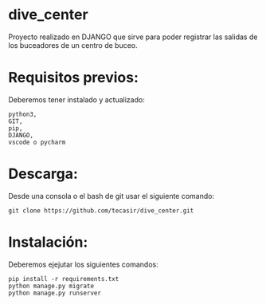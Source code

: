 # dive_center
Proyecto realizado en DJANGO que sirve para poder registrar las salidas de los buceadores de un centro de buceo.

# Requisitos previos:
Deberemos tener instalado y actualizado:

	python3,
	GIT,
	pip,
	DJANGO,
	vscode o pycharm

# Descarga:
Desde una consola o el bash de git usar el siguiente comando:

	git clone https://github.com/tecasir/dive_center.git


# Instalación:
Deberemos ejejutar los siguientes comandos:

	pip install -r requirements.txt
	python manage.py migrate
	python manage.py runserver
